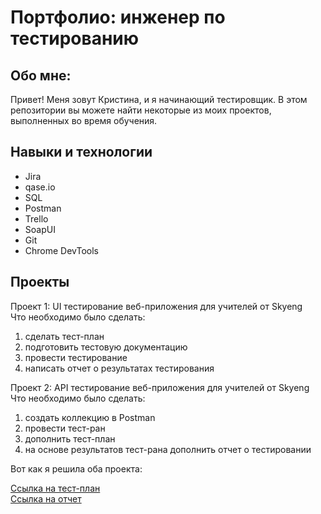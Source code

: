 # **Портфолио: инженер по тестированию**

## Обо мне: 

Привет!
Меня зовут Кристина, и я начинающий тестировщик.
В этом репозитории вы можете найти некоторые из моих проектов, выполненных во время обучения.

## Навыки и технологии

- Jira
- qase.io
- SQL
- Postman
- Trello
- SoapUI
- Git
- Chrome DevTools

## Проекты  
Проект 1:  UI тестирование веб-приложения для учителей от Skyeng  
Что необходимо было сделать:  
1. сделать тест-план  
2. подготовить тестовую документацию  
3. провести тестирование
4. написать отчет о результатах тестирования  

Проект 2: API тестирование веб-приложения для учителей от Skyeng  
Что необходимо было сделать:  
1. создать коллекцию в Postman
2. провести тест-ран
3. дополнить тест-план
4. на основе результатов тест-рана дополнить отчет о тестировании

Вот как я решила оба проекта:   

[Ссылка на тест-план](https://qabug-report402.atlassian.net/wiki/spaces/~63a7594548b367d78a15f85c/pages/3637276)  
[Ссылка на отчет](https://qabug-report402.atlassian.net/wiki/spaces/~63a7594548b367d78a15f85c/pages/3637313)   
